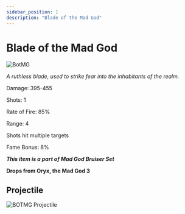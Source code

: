 ```yaml
---
sidebar_position: 1
description: "Blade of the Mad God"
---
```


# Blade of the Mad God

![BotMG](https://cdn.discordapp.com/attachments/1187552567295758487/1187875093272084592/Blade_of_the_Mad_God.png)

<i>A ruthless blade, used to strike fear into the inhabitants of the realm.</i>

Damage: 395-455

Shots: 1

Rate of Fire: 85%

Range: 4

Shots hit multiple targets

Fame Bonus: 8%

***This item is a part of Mad God Bruiser Set***

**Drops from Oryx, the Mad God 3**

## Projectile

![BOTMG Projectile](https://cdn.discordapp.com/attachments/1160376179996496013/1187866993680986213/Blade_of_the_Mad_God.gif)
